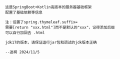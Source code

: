  
    这是SpringBoot+Kotlin高版本的服务器基础框架
    配置了基础依赖等信息
    
    注：设置了spring.thymeleaf.suffix=
    需要[return "xxx.html"]而不是默认的"xxx"，记得添加后缀
    可以自行加回去 .html

    jdk17的版本，请保证运行jar包和调试的jdk版本正确

    --迷枵 2024/11/5